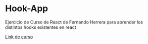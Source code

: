 # Hook-App

Ejercicio de Curso de React de Fernando Herrera para aprender los distintos hooks existentes en react

[Link de curso](https://www.udemy.com/course/react-cero-experto/)
